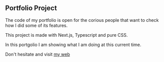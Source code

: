 ## Portfolio Project

The code of my portfolio is open for the corious people that want to check how I did some of its features.

This project is made with Next.js, Typescript and pure CSS.

In this portgolio I am showing what I am doing at this current time.

Don't hesitate and visit [my web](https://jaumeivars.dev)